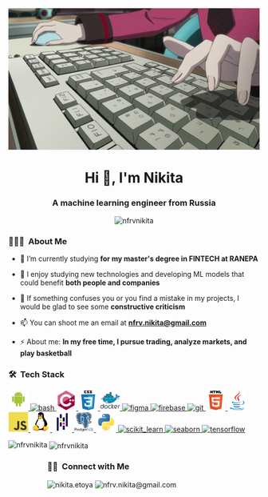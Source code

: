 <img alt="Night Coding" src="https://github.com/nfrvnikita/nfrvnikita/blob/main/comp.gif" width='1200' align="center"/> 
<h1 align="center">Hi 👋, I'm Nikita</h1>
<h3 align="center">A machine learning engineer from Russia</h3>
<p align="center"> <img src="https://komarev.com/ghpvc/?username=nfrvnikita&label=Profile%20views&color=ffa3a3&style=flat" alt="nfrvnikita" /> </p>

### 👨🏻‍💻 &nbsp;About Me

- 🌱 I’m currently studying **for my master's degree in FINTECH at RANEPA**

- 🤝 I enjoy studying new technologies and developing ML models that could benefit **both people and companies**

- 💬 If something confuses you or you find a mistake in my projects, I would be glad to see some **constructive criticism**

- 📫 You can shoot me an email at **nfrv.nikita@gmail.com**

- ⚡ About me: **In my free time, I pursue trading, analyze markets, and play basketball**


### 🛠 &nbsp;Tech Stack
<p align="left"> <a href="https://developer.android.com" target="_blank" rel="noreferrer"> <img src="https://raw.githubusercontent.com/devicons/devicon/master/icons/android/android-original-wordmark.svg" alt="android" width="40" height="40"/> </a> 
<a href="https://www.gnu.org/software/bash/" target="_blank" rel="noreferrer"> <img src="https://www.vectorlogo.zone/logos/gnu_bash/gnu_bash-icon.svg" alt="bash" width="40" height="40"/> </a> 
<a href="https://www.w3schools.com/cpp/" target="_blank" rel="noreferrer"> <img src="https://raw.githubusercontent.com/devicons/devicon/master/icons/cplusplus/cplusplus-original.svg" alt="cplusplus" width="40" height="40"/> </a> 
<a href="https://www.w3schools.com/css/" target="_blank" rel="noreferrer"> <img src="https://raw.githubusercontent.com/devicons/devicon/master/icons/css3/css3-original-wordmark.svg" alt="css3" width="40" height="40"/> </a> 
<a href="https://www.docker.com/" target="_blank" rel="noreferrer"> <img src="https://raw.githubusercontent.com/devicons/devicon/master/icons/docker/docker-original-wordmark.svg" alt="docker" width="40" height="40"/> </a> <a href="https://www.figma.com/" target="_blank" rel="noreferrer"> <img src="https://www.vectorlogo.zone/logos/figma/figma-icon.svg" alt="figma" width="40" height="40"/> </a> <a href="https://firebase.google.com/" target="_blank" rel="noreferrer"> <img src="https://www.vectorlogo.zone/logos/firebase/firebase-icon.svg" alt="firebase" width="40" height="40"/> </a> <a href="https://git-scm.com/" target="_blank" rel="noreferrer"> <img src="https://www.vectorlogo.zone/logos/git-scm/git-scm-icon.svg" alt="git" width="40" height="40"/> </a> <a href="https://www.w3.org/html/" target="_blank" rel="noreferrer"> <img src="https://raw.githubusercontent.com/devicons/devicon/master/icons/html5/html5-original-wordmark.svg" alt="html5" width="40" height="40"/> </a> <a href="https://www.java.com" target="_blank" rel="noreferrer"> <img src="https://raw.githubusercontent.com/devicons/devicon/master/icons/java/java-original.svg" alt="java" width="40" height="40"/> </a> <a href="https://developer.mozilla.org/en-US/docs/Web/JavaScript" target="_blank" rel="noreferrer"> <img src="https://raw.githubusercontent.com/devicons/devicon/master/icons/javascript/javascript-original.svg" alt="javascript" width="40" height="40"/> </a> <a href="https://www.linux.org/" target="_blank" rel="noreferrer"> <img src="https://raw.githubusercontent.com/devicons/devicon/master/icons/linux/linux-original.svg" alt="linux" width="40" height="40"/> </a> <a href="https://pandas.pydata.org/" target="_blank" rel="noreferrer"> <img src="https://raw.githubusercontent.com/devicons/devicon/2ae2a900d2f041da66e950e4d48052658d850630/icons/pandas/pandas-original.svg" alt="pandas" width="40" height="40"/> </a> <a href="https://www.postgresql.org" target="_blank" rel="noreferrer"> <img src="https://raw.githubusercontent.com/devicons/devicon/master/icons/postgresql/postgresql-original-wordmark.svg" alt="postgresql" width="40" height="40"/> </a> <a href="https://www.python.org" target="_blank" rel="noreferrer"> <img src="https://raw.githubusercontent.com/devicons/devicon/master/icons/python/python-original.svg" alt="python" width="40" height="40"/> </a> <a href="https://scikit-learn.org/" target="_blank" rel="noreferrer"> <img src="https://upload.wikimedia.org/wikipedia/commons/0/05/Scikit_learn_logo_small.svg" alt="scikit_learn" width="40" height="40"/> </a> <a href="https://seaborn.pydata.org/" target="_blank" rel="noreferrer"> <img src="https://seaborn.pydata.org/_images/logo-mark-lightbg.svg" alt="seaborn" width="40" height="40"/> </a> <a href="https://www.tensorflow.org" target="_blank" rel="noreferrer"> <img src="https://www.vectorlogo.zone/logos/tensorflow/tensorflow-icon.svg" alt="tensorflow" width="40" height="40"/> </a> </p>

<p align="center">
<a>
<img align="left" height="150em" src="https://github-readme-stats.vercel.app/api/top-langs?username=nfrvnikita&show_icons=true&theme=dark&title_color=ffa3a3&locale=en&layout=compact" alt="nfrvnikita" />

<p>&nbsp;<img align="center" height="150em" src="https://github-readme-stats.vercel.app/api?username=nfrvnikita&show_icons=true&theme=dark&title_color=ffa3a3&locale=en" alt="nfrvnikita" />
  </a>
</p>


### 🤝🏻 &nbsp;Connect with Me
<p align="left">
<a>
<href="https://instagram.com/nikita.etoya" target="blank"><img align="center" src="https://raw.githubusercontent.com/rahuldkjain/github-profile-readme-generator/master/src/images/icons/Social/instagram.svg" alt="nikita.etoya" height="30" width="40" />
</a>
<a>
<href="mailto:nfrv.nikita@gmail.com" target="blank"><img align="center" src="https://github.com/rahuldkjain/github-profile-readme-generator/blob/master/src/images/icons/Social/rss.svg" alt="nfrv.nikita@gmail.com" height="30" width="40" />
</a> 
</p>
